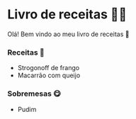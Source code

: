 # Livro de receitas :man_cook:

Olá! Bem vindo ao meu livro de receitas :wave:

### Receitas :fork_and_knife:

- Strogonoff de frango
- Macarrão com queijo



### Sobremesas :yum:

- Pudim